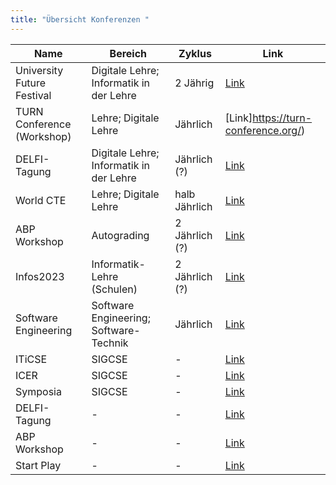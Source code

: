 ```yaml
---
title: "Übersicht Konferenzen "
---
```




| Name | Bereich | Zyklus | Link |
| --- | --- | --- | --- |
| University Future Festival | Digitale Lehre; Informatik in der Lehre | 2 Jährig | [Link](https://festival.hfd.digital/de/) |
| TURN Conference (Workshop)| Lehre; Digitale Lehre | Jährlich | [Link]https://turn-conference.org/) |
| DELFI-Tagung | Digitale Lehre; Informatik in der Lehre | Jährlich (?)| [Link](https://delfi-tagung.de/) |
| World CTE | Lehre; Digitale Lehre | halb Jährlich | [Link](https://www.worldcte.org/) |
| ABP Workshop | Autograding | 2 Jährlich (?)| [Link](https://www.abp-workshop.de/) |
| Infos2023 | Informatik-Lehre (Schulen) | 2 Jährlich (?) | [Link](https://infos2023.informatik.uni-rostock.de) |
|Software Engineering | Software Engineering; Software-Technik | Jährlich | [Link](https://se-2023.gi.de/) |
| ITiCSE | SIGCSE | - | [Link](https://sigcse.org/events/iticse/index.html) |
| ICER | SIGCSE | - | [Link](https://sigcse.org/events/icer/index.html) |
| Symposia | SIGCSE | - | [Link](https://sigcse.org/events/symposia/index.html) |
| DELFI-Tagung | - | - | [Link](https://delfi-tagung.de/delfi-2023/call-for-papers) |
| ABP Workshop | - | - | [Link](https://www.abp-workshop.de) |
| Start Play | - | - | [Link](https://startplay-conference.com/) |

